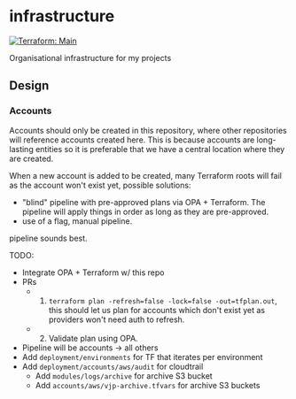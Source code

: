 # infrastructure

[![Terraform: Main](https://github.com/VJftw/infrastructure/actions/workflows/terraform_main.yml/badge.svg?branch=main)](https://github.com/VJftw/infrastructure/actions/workflows/terraform_main.yml)

Organisational infrastructure for my projects

## Design

### Accounts

Accounts should only be created in this repository, where other repositories will reference accounts created here. This is because accounts are long-lasting entities so it is preferable that we have a central location where they are created. 

When a new account is added to be created, many Terraform roots will fail as the account won't exist yet, possible solutions:
 * "blind" pipeline with pre-approved plans via OPA + Terraform. The pipeline will apply things in order as long as they are pre-approved.
 * use of a flag, manual pipeline. 

pipeline sounds best.

TODO:
 * Integrate OPA + Terraform w/ this repo
 * PRs
   * 1. `terraform plan -refresh=false -lock=false -out=tfplan.out`, this should let us plan for accounts which don't exist yet as providers won't need auth to refresh.
   * 2. Validate plan using OPA.
 * Pipeline will be accounts -> all others
 * Add `deployment/environments` for TF that iterates per environment
 * Add `deployment/accounts/aws/audit` for cloudtrail
    * Add `modules/logs/archive` for archive S3 bucket
    * Add `accounts/aws/vjp-archive.tfvars` for archive S3 buckets
